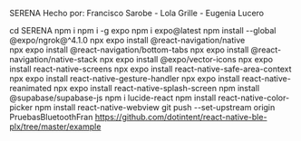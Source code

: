SERENA
Hecho por: Francisco Sarobe - Lola Grille - Eugenia Lucero

cd SERENA
npm i
npm i -g expo
npm i expo@latest 
npm install --global @expo/ngrok@^4.1.0 
npx expo install @react-navigation/native  
npx expo install @react-navigation/bottom-tabs 
npx expo install @react-navigation/native-stack 
npx expo install @expo/vector-icons 
npx expo install react-native-screens 
npx expo install react-native-safe-area-context 
npx expo install react-native-gesture-handler 
npx expo install react-native-reanimated 
npx expo install react-native-splash-screen
npm install @supabase/supabase-js
npm i lucide-react
npm install react-native-color-picker
npm install react-native-webview
git push --set-upstream origin PruebasBluetoothFran
https://github.com/dotintent/react-native-ble-plx/tree/master/example
